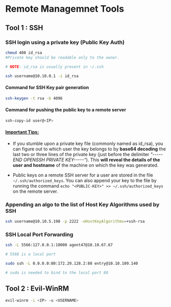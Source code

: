 # Remote Managemnet Tools

## Tool 1 : SSH

### SSH login using a private key (Public Key Auth)

```bash
chmod 400 id_rsa    
#Private key should be readable only to the owner.

# NOTE: id_rsa is usually present in ~/.ssh

ssh username@10.10.0.1 -i id_rsa
```

#### Command for SSH Key pair generation 

```bash
ssh-keygen -t rsa -b 4096
```

#### Command for pushing the public key to a remote server

```bash
ssh-copy-id user@<IP>
```

#### <u>Important Tips:</u>

- If you stumble upon a private key file (commonly named as id_rsa), you can figure out to which user the key belongs to by **base64 decoding** the last two or three lines of the private key (just before the delimiter *"-----END OPENSSH PRIVATE KEY-----"*). This **will reveal the details of the user and hostname** of the machine on which the key was generated.

- Public keys on a remote SSH server for a user are stored in the file `~/.ssh/authorized_keys`. You can also append your key to the file by running the command `echo "<PUBLIC-KEY>" >> ~/.ssh/authorized_keys` on the remote server. 


### Appending an algo to the list of Host Key Algorithms used by SSH

```bash
ssh username@10.10.5.198 -p 2222 -oHostKeyAlgorithms=+ssh-rsa
```


### SSH Local Port Forwarding

```bash
ssh -L 5566:127.0.0.1:10000 agent47@10.10.67.67

# 5566 is a local port

sudo ssh -L 0.0.0.0:80:172.20.128.2:80 entry@10.10.109.140

# sudo is needed to bind to the local port 80
```

## Tool 2 : Evil-WinRM

```bash
evil-winrm -i <IP> -u <USERNAME>
```

